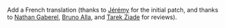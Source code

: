 Add a French translation (thanks to [Jérémy](https://github.com/PixiBixi) for
the initial patch, and thanks to [Nathan Gaberel](https://github.com/n6g7),
[Bruno Alla](https://github.com/browniebroke), and
[Tarek Ziade](https://github.com/tarekziade) for reviews).

